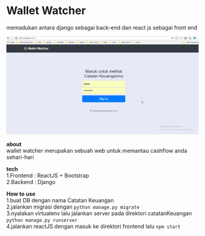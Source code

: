 # Wallet Watcher
memadukan antara django sebagai back-end dan react js sebagai front end

![Alt Text](ss.gif)

**about** <br>
wallet watcher merupakan sebuah web untuk memantau cashflow anda sehari-hari

**tech** <br>
1.Frontend : ReactJS + Bootstrap<br>
2.Backend : Django

**How to use** <br>
1.buat DB dengan nama Catatan Keuangan<br>
2.jalankan migrasi dengan ```python manage.py migrate```<br>
3.nyalakan virtualenv lalu jalankan server pada direktori catatanKeuangan ```python manage.py runserver```<br>
4.jalankan reactJS dengan masuk ke direktori frontend lalu ```npm start```
